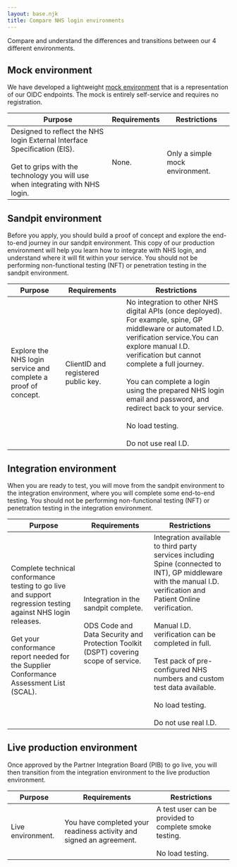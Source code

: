 ```yaml
---
layout: base.njk
title: Compare NHS login environments
---
```


Compare and understand the differences and transitions between our 4 different environments. 

## Mock environment

We have developed a lightweight [mock environment](https://oidc.mock.signin.nhs.uk/client) that is a representation of our OIDC endpoints. The mock is entirely self-service and requires no registration.

| Purpose | Requirements | Restrictions |
| ------- | ---------- | ------------ |
| Designed to reflect the NHS login External Interface Specification (EIS).<br><br> Get to grips with the technology you will use when integrating with NHS login.| None. | Only a simple mock environment. |


## Sandpit environment 

Before you apply, you should build a proof of concept and explore the end-to-end journey in our sandpit environment. This copy of our production environment will help you learn how to integrate with NHS login, and understand where it will fit within your service. You should not be performing non-functional testing (NFT) or penetration testing in the sandpit environment.

| Purpose | Requirements | Restrictions |
| --------- | ----------- | ------------- |
|Explore the NHS login service and complete a proof of concept. | ClientID and registered public key. | No integration to other NHS digital APIs (once deployed). For example, spine, GP middleware or automated I.D. verification service.You can explore manual I.D. verification but cannot complete a full journey.<br><br> You can complete a login using the prepared NHS login email and password, and redirect back to your service.<br><br> No load testing.<br><br> Do not use real I.D.|

## Integration environment

When you are ready to test, you will move from the sandpit environment to the integration environment, where you will complete some end-to-end testing. You should not be performing non-functional testing (NFT) or penetration testing in the integration environment.

| Purpose | Requirements | Restrictions|
| ----- | ----- | ----- |
| Complete technical conformance testing to go live and support regression testing against NHS login releases.<br><br> Get your conformance report needed for the Supplier Conformance Assessment List (SCAL). | Integration in the sandpit complete. <br><br> ODS Code and Data Security and Protection Toolkit (DSPT) covering scope of service. | Integration available to third party services including Spine (connected to INT), GP middleware with the manual I.D. verification and Patient Online verification.<br><br>Manual I.D. verification can be completed in full.<br><br>Test pack of pre-configured NHS numbers and custom test data available.<br><br>No load testing.<br><br>Do not use real I.D.|

## Live production environment

Once approved by the Partner Integration Board (PIB) to go live, you will then transition from the integration environment to the live production environment.

|Purpose | Requirements | Restrictions |
| ----- | ---------- | --------|
| Live environment. | You have completed your readiness activity and signed an agreement. | A test user can be provided to complete smoke testing. <br><br> No load testing. | 



